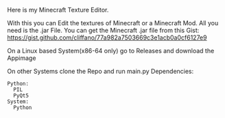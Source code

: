 Here is my Minecraft Texture Editor.

With this you can Edit the textures of Minecraft or a Minecraft Mod. All you need is the .jar File.
You can get the Minecraft .jar file from this Gist: https://gist.github.com/cliffano/77a982a7503669c3e1acb0a0cf6127e9

On a Linux based System(x86-64 only) go to Releases and download the Appimage

On other Systems clone the Repo and run main.py
Dependencies:
```
Python:
  PIL
  PyQt5
System:
  Python
```
